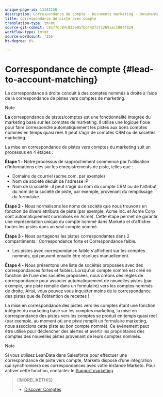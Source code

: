 ```yaml
---
unique-page-id: 11381156
description: Correspondance de compte - Documents marketing - Documentation du produit
title: Correspondance de piste avec compte
translation-type: tm+mt
source-git-commit: c8a77dc84c023e05fbb442f575269aac108ffb29
workflow-type: tm+mt
source-wordcount: '356'
ht-degree: 0%

---
```



# Correspondance de compte {#lead-to-account-matching}

La correspondance à droite conduit à des comptes nommés à droite à l’aide de la correspondance de pistes vers comptes de marketing.

>[!NOTE]
>
>**La** correspondance de pistes/comptes est une fonctionnalité intégrée du marketing basé sur les comptes de marketing. Il utilise une logique floue pour faire correspondre automatiquement les pistes aux bons comptes nommés en temps quasi réel. Il peut s’agir de comptes CRM ou de sociétés marketing.

La mise en correspondance de pistes vers comptes du marketing suit un processus en 4 étapes :

**Étape 1 -** Notre processus de rapprochement commence par l&#39;utilisation d&#39;informations clés sur les enregistrements de piste, telles que :

* Domaine de courriel (acme.com, par exemple)
* Nom de société déduit de l&#39;adresse IP
* Nom de la société : il peut s&#39;agir du nom du compte CRM ou de l&#39;attribut du nom de la société de piste, par exemple, provenant du remplissage du formulaire.

**Étape 2 -** Nous normalisons les noms de société que nous trouvons en fonction de divers attributs de piste (par exemple, Acme Inc. et Acme Corp sont automatiquement normalisés en Acme). Cette étape permet de garantir une représentation unique du compte nommé dans Marketo et d&#39;afficher toutes les pistes dans un seul compte nommé.

**Étape 3 -** Nous partageons les pistes correspondantes dans 2 compartiments : Correspondance forte et Correspondance faible.

* Les pistes avec correspondance faible s&#39;affichent sur les comptes nommés, qui peuvent ensuite être résolues manuellement.

**Étape 4 -** Nous présentons une liste de sociétés proposées avec des correspondances fortes et faibles. Lorsqu&#39;un compte nommé est créé en fonction de l&#39;une des sociétés proposées, nous créons des règles de correspondance pour associer automatiquement de nouvelles pistes (par exemple, une piste remplie dans un formulaire) vers les comptes nommés de droite. Ainsi, vous pouvez vous inquiéter moins de la correspondance des pistes que de l&#39;obtention de recettes !

La mise en correspondance des pistes vers les comptes étant une fonction intégrée du marketing basé sur les comptes marketing, la mise en correspondance des pistes vers les comptes se produit en temps quasi réel (par exemple, au moment où une piste remplit un formulaire marketing, nous associons cette piste au bon compte nommé). Ce événement peut être utilisé pour déclencher des alertes et avertir les propriétaires des comptes des nouvelles pistes provenant de leurs comptes nommés.

>[!NOTE]
>
>Si vous utilisez LeanData dans Salesforce pour effectuer une correspondance de piste vers compte, Marketo dispose d’une intégration qui synchronisera ces correspondances avec votre instance Marketo. Pour activer cette fonction, contactez le [Support marketing](https://nation.marketo.com/t5/Support/ct-p/Support).

>[!MORELIKETHIS]
>
>* [Discover Comptes](/help/marketo/product-docs/account-based-marketing/target/named-accounts/discover-accounts.md)

